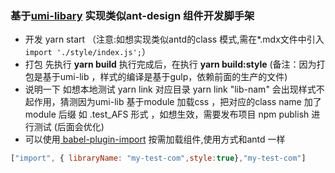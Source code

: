 ### 基于[umi-libary](http://https://github.com/umijs/umi/tree/master/packages/umi-library "umi-libary") 实现类似ant-design 组件开发脚手架

- 开发 yarn start 
（注意:如想实现类似antd的class 模式,需在*.mdx文件中引入`import './style/index.js';`）
- 打包 先执行 **yarn build** 执行完成后，在执行 **yarn build:style** (备注：因为打包是基于umi-lib ，样式的编译是基于gulp，依赖前面的生产的文件)
- 说明一下 如想本地测试 yarn link  对应目录 yarn link "lib-nam" 会出现样式不起作用，猜测因为umi-lib 基于module 加载css ，把对应的class name 加了module 后缀 如 .test_AFS 形式 ，如想生效，需要发布项目 npm publish 进行测试 (后面会优化)
- 可以使用[ babel-plugin-import](https://github.com/ant-design/babel-plugin-import " babel-plugin-import") 按需加载组件,使用方式和antd 一样
```javascript
["import", { libraryName: "my-test-com",style:true},"my-test-com"]
```
